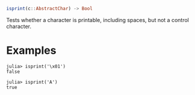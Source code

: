 ```julia
isprint(c::AbstractChar) -> Bool
```

Tests whether a character is printable, including spaces, but not a control character.

# Examples

```jldoctest
julia> isprint('\x01')
false

julia> isprint('A')
true
```
